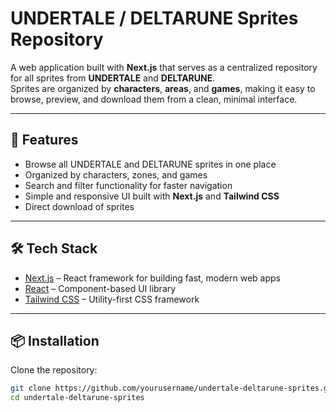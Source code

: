 # UNDERTALE / DELTARUNE Sprites Repository

A web application built with **Next.js** that serves as a centralized repository for all sprites from **UNDERTALE** and **DELTARUNE**.  
Sprites are organized by **characters**, **areas**, and **games**, making it easy to browse, preview, and download them from a clean, minimal interface.

---

## 🚀 Features
- Browse all UNDERTALE and DELTARUNE sprites in one place  
- Organized by characters, zones, and games  
- Search and filter functionality for faster navigation  
- Simple and responsive UI built with **Next.js** and **Tailwind CSS**  
- Direct download of sprites  

---

## 🛠️ Tech Stack
- [Next.js](https://nextjs.org/) – React framework for building fast, modern web apps  
- [React](https://reactjs.org/) – Component-based UI library  
- [Tailwind CSS](https://tailwindcss.com/) – Utility-first CSS framework  

---

## 📦 Installation

Clone the repository:
```bash
git clone https://github.com/yourusername/undertale-deltarune-sprites.git
cd undertale-deltarune-sprites
